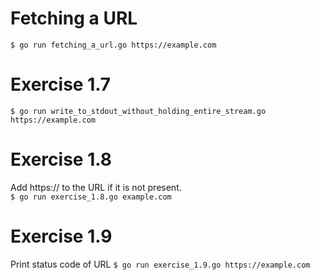 # Fetching a URL
`$ go run fetching_a_url.go https://example.com
`

# Exercise 1.7
`$ go run write_to_stdout_without_holding_entire_stream.go https://example.com`

# Exercise 1.8
Add https:// to the URL if it is not present.  
`$ go run exercise_1.8.go example.com`

# Exercise 1.9
Print status code of URL
`$ go run exercise_1.9.go https://example.com`
